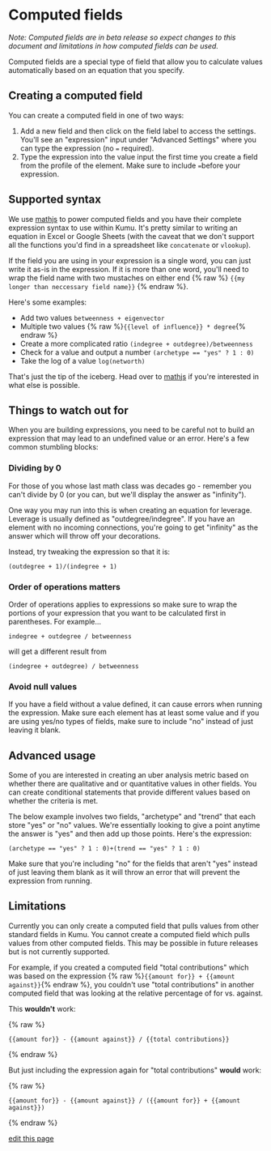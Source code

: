 # Computed fields

*Note: Computed fields are in beta release so expect changes to this document and limitations in how computed fields can be used.*

Computed fields are a special type of field that allow you to calculate values automatically based on an equation that you specify.

## Creating a computed field

You can create a computed field in one of two ways:

1. Add a new field and then click on the field label to access the settings. You'll see an "expression" input under "Advanced Settings" where you can type the expression (no `=` required).
1. Type the expression into the value input the first time you create a field from the profile of the element. Make sure to include `=`before your expression.

## Supported syntax

We use [mathjs](http://mathjs.org/docs/expressions/syntax.html) to power computed fields and you have their complete expression syntax to use within Kumu. It's pretty similar to writing an equation in Excel or Google Sheets (with the caveat that we don't support all the functions you'd find in a spreadsheet like `concatenate` or `vlookup`).

If the field you are using in your expression is a single word, you can just write it as-is in the expression. If it is more than one word, you'll need to wrap the field name with two mustaches on either end {% raw %} `{{my longer than neccessary field name}}` {% endraw %}.

Here's some examples:

* Add two values `betweenness + eigenvector`
* Multiple two values {% raw %}`{{level of influence}} * degree`{% endraw %}
* Create a more complicated ratio `(indegree + outdegree)/betweenness`
* Check for a value and output a number `(archetype == "yes" ? 1 : 0)`
* Take the log of a value `log(networth)`

That's just the tip of the iceberg. Head over to [mathjs](http://mathjs.org/docs/expressions/syntax.html) if you're interested in what else is possible.

## Things to watch out for

When you are building expressions, you need to be careful not to build an expression that may lead to an undefined value or an error. Here's a few common stumbling blocks:

### Dividing by 0
For those of you whose last math class was decades go - remember you can't divide by 0 (or you can, but we'll display the answer as "infinity").

One way you may run into this is when creating an equation for leverage. Leverage is usually defined as "outdegree/indegree". If you have an element with no incoming connections, you're going to get "infinity" as the answer which will throw off your decorations.

Instead, try tweaking the expression so that it is:

```
(outdegree + 1)/(indegree + 1)
```

### Order of operations matters
Order of operations applies to expressions so make sure to wrap the portions of your expression that you want to be calculated first in parentheses. For example...

```
indegree + outdegree / betweenness
```

will get a different result from

```
(indegree + outdegree) / betweenness
```

### Avoid null values

If you have a field without a value defined, it can cause errors when running the expression. Make sure each element has at least some value and if you are using yes/no types of fields, make sure to include "no" instead of just leaving it blank.

## Advanced usage

Some of you are interested in creating an uber analysis metric based on whether there are qualitative and or quantitative values in other fields. You can create conditional statements that provide different values based on whether the criteria is met.

The below example involves two fields, "archetype" and "trend" that each store "yes" or "no" values. We're essentially looking to give a point anytime the answer is "yes" and then add up those points. Here's the expression:

```
(archetype == "yes" ? 1 : 0)+(trend == "yes" ? 1 : 0)
```

Make sure that you're including "no" for the fields that aren't "yes" instead of just leaving them blank as it will throw an error that will prevent the expression from running.

## Limitations

Currently you can only create a computed field that pulls values from other standard fields in Kumu. You cannot create a computed field which pulls values from other computed fields. This may be possible in future releases but is not currently supported.

For example, if you created a computed field "total contributions" which was based on the expression {% raw %}`{{amount for}} + {{amount against}}`{% endraw %}, you couldn't use "total contributions" in another computed field that was looking at the relative percentage of for vs. against.

This **wouldn't** work:

{% raw %}
```
{{amount for}} - {{amount against}} / {{total contributions}}
```
{% endraw %}

But just including the expression again for "total contributions" **would** work:

{% raw %}
```
{{amount for}} - {{amount against}} / ({{amount for}} + {{amount against}})
```
{% endraw %}

<span class="edit-link"><a href="https://github.com/kumu/docs/blob/master/guides/computed-fields.md" target="_blank"><i class="fa fa-github"></i> edit this page</a></span>
